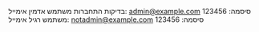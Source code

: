 בדיקות התחברות
משתמש אדמין
אימייל: admin@example.com
סיסמה: 123456
משתמש רגיל
אימייל: notadmin@example.com
סיסמה: 123456
